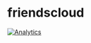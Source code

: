 friendscloud
============

[![Analytics](https://ga-beacon.appspot.com/UA-51467836-1/glena/friendscloud)](http://germanlena.com.ar)
